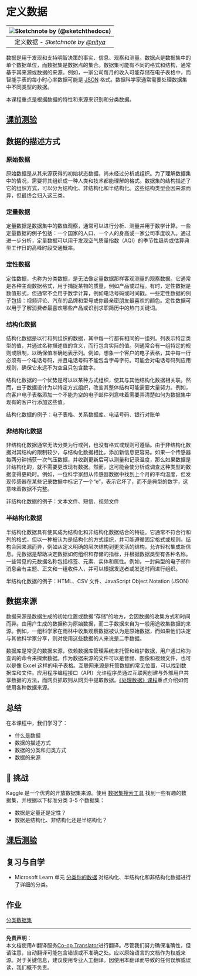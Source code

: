 <!--
CO_OP_TRANSLATOR_METADATA:
{
  "original_hash": "12339119c0165da569a93ddba05f9339",
  "translation_date": "2025-09-05T11:40:07+00:00",
  "source_file": "1-Introduction/03-defining-data/README.md",
  "language_code": "zh"
}
-->
# 定义数据

|![ Sketchnote by [(@sketchthedocs)](https://sketchthedocs.dev) ](../../sketchnotes/03-DefiningData.png)|
|:---:|
|定义数据 - _Sketchnote by [@nitya](https://twitter.com/nitya)_ |

数据是用于发现和支持明智决策的事实、信息、观察和测量。数据点是数据集中的单个数据单位，而数据集是数据点的集合。数据集可能有不同的格式和结构，通常基于其来源或数据的来源。例如，一家公司每月的收入可能存储在电子表格中，而智能手表的每小时心率数据可能是 [JSON](https://stackoverflow.com/a/383699) 格式。数据科学家通常需要处理数据集中不同类型的数据。

本课程重点是根据数据的特性和来源来识别和分类数据。

## [课前测验](https://ff-quizzes.netlify.app/en/ds/quiz/4)

## 数据的描述方式

### 原始数据
原始数据是从其来源获得的初始状态数据，尚未经过分析或组织。为了理解数据集中的情况，需要将其组织成一种人类和技术都能理解的格式。数据集的结构描述了它的组织方式，可以分为结构化、非结构化和半结构化。这些结构类型会因来源而异，但最终会归入这三类。

### 定量数据
定量数据是数据集中的数值观察，通常可以进行分析、测量并用于数学计算。一些定量数据的例子包括：一个国家的人口、一个人的身高或一家公司季度收入。通过进一步分析，定量数据可以用于发现空气质量指数（AQI）的季节性趋势或估算典型工作日的高峰时段交通概率。

### 定性数据
定性数据，也称为分类数据，是无法像定量数据那样客观测量的观察数据。它通常是各种主观数据格式，用于捕捉某物的质量，例如产品或过程。有时，定性数据是数值形式，但通常不会用于数学计算，例如电话号码或时间戳。一些定性数据的例子包括：视频评论、汽车的品牌和型号或你最亲密朋友最喜欢的颜色。定性数据可以用于了解消费者最喜欢哪些产品或识别求职简历中的热门关键词。

### 结构化数据
结构化数据是以行和列组织的数据，其中每一行都有相同的一组列。列表示特定类型的值，并通过名称描述值的含义，而行包含实际的值。列通常会有一组特定的规则或限制，以确保值准确地表示列。例如，想象一个客户的电子表格，其中每一行必须有一个电话号码，并且电话号码不能包含字母字符。可能会对电话号码列应用规则，确保它永远不为空且只包含数字。

结构化数据的一个优势是可以以某种方式组织，使其与其他结构化数据相关联。然而，由于数据设计为以特定方式组织，改变其整体结构可能需要大量努力。例如，向客户电子表格添加一个不能为空的电子邮件列意味着需要弄清楚如何为数据集中现有的客户行添加这些值。

结构化数据的例子：电子表格、关系数据库、电话号码、银行对账单

### 非结构化数据
非结构化数据通常无法分类为行或列，也没有格式或规则可遵循。由于非结构化数据对其结构的限制较少，与结构化数据相比，添加新信息更容易。如果一个传感器每两分钟捕获一次气压数据，并收到更新后可以测量和记录温度，那么如果数据是非结构化的，就不需要更改现有数据。然而，这可能会使分析或调查这种类型的数据变得更耗时。例如，一位科学家想从传感器数据中找到上个月的平均温度，但发现传感器在某些记录数据中标记了一个“e”，表示它坏了，而不是典型的数字，这意味着数据不完整。

非结构化数据的例子：文本文件、短信、视频文件

### 半结构化数据
半结构化数据具有使其成为结构化和非结构化数据结合的特征。它通常不符合行和列的格式，但以一种被认为是结构化的方式组织，并可能遵循固定格式或规则。结构会因来源而异，例如从定义明确的层次结构到更灵活的结构，允许轻松集成新信息。元数据是帮助决定数据如何组织和存储的指标，并根据数据类型有各种名称。一些常见的元数据名称包括标签、元素、实体和属性。例如，一封典型的电子邮件消息会有主题、正文和一组收件人，并可以根据发送者或发送时间进行组织。

半结构化数据的例子：HTML、CSV 文件、JavaScript Object Notation (JSON)

## 数据来源

数据来源是数据生成的初始位置或数据“存储”的地方，会因数据的收集方式和时间而异。由用户生成的数据称为原始数据，而二手数据来自为一般用途收集数据的来源。例如，一组科学家在雨林中收集观察数据被认为是原始数据，而如果他们决定与其他科学家分享，则对使用这些数据的人来说是二手数据。

数据库是常见的数据来源，依赖数据库管理系统来托管和维护数据，用户通过称为查询的命令来探索数据。作为数据来源的文件可以是音频、图像和视频文件，也可以是像 Excel 这样的电子表格。互联网来源是托管数据的常见位置，可以找到数据库和文件。应用程序编程接口（API）允许程序员通过互联网创建与外部用户共享数据的方法，而网页抓取则从网页中提取数据。[《处理数据》课程](../../../../../../../../../2-Working-With-Data)重点介绍如何使用各种数据来源。

## 总结

在本课程中，我们学习了：

- 什么是数据
- 数据的描述方式
- 数据的分类和归类方式
- 数据的来源

## 🚀 挑战

Kaggle 是一个优秀的开放数据集来源。使用 [数据集搜索工具](https://www.kaggle.com/datasets) 找到一些有趣的数据集，并根据以下标准分类 3-5 个数据集：

- 数据是定量还是定性？
- 数据是结构化、非结构化还是半结构化？

## [课后测验](https://ff-quizzes.netlify.app/en/ds/quiz/5)

## 复习与自学

- Microsoft Learn 单元 [分类你的数据](https://docs.microsoft.com/en-us/learn/modules/choose-storage-approach-in-azure/2-classify-data) 对结构化、半结构化和非结构化数据进行了详细的分类。

## 作业

[分类数据集](assignment.md)

---

**免责声明**：  
本文档使用AI翻译服务[Co-op Translator](https://github.com/Azure/co-op-translator)进行翻译。尽管我们努力确保准确性，但请注意，自动翻译可能包含错误或不准确之处。应以原始语言的文档作为权威来源。对于关键信息，建议使用专业人工翻译。因使用本翻译而导致的任何误解或误读，我们概不负责。